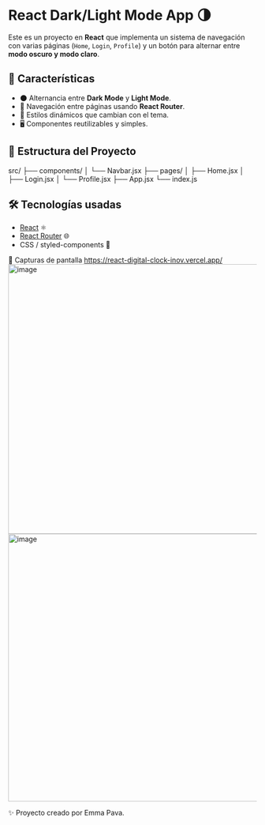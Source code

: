 # React Dark/Light Mode App 🌗

Este es un proyecto en **React** que implementa un sistema de navegación con varias páginas (`Home`, `Login`, `Profile`) y un botón para alternar entre **modo oscuro y modo claro**.

## 🚀 Características
- 🌑 Alternancia entre **Dark Mode** y **Light Mode**.
- 📍 Navegación entre páginas usando **React Router**.
- 🎨 Estilos dinámicos que cambian con el tema.
- 🖥️ Componentes reutilizables y simples.

## 📂 Estructura del Proyecto
src/
├── components/
│ └── Navbar.jsx
├── pages/
│ ├── Home.jsx
│ ├── Login.jsx
│ └── Profile.jsx
├── App.jsx
└── index.js


## 🛠️ Tecnologías usadas
- [React](https://react.dev/) ⚛️
- [React Router](https://reactrouter.com/) 🌐
- CSS / styled-components 🎨

📸 Capturas de pantalla
https://react-digital-clock-inov.vercel.app/
<img width="1363" height="546" alt="image" src="https://github.com/user-attachments/assets/0585770e-9a4f-4676-91b7-ec297c5af5a4" />
<img width="1365" height="542" alt="image" src="https://github.com/user-attachments/assets/73781215-81e3-4559-bd2b-ecc75bf3a354" />

✨ Proyecto creado por Emma Pava.



